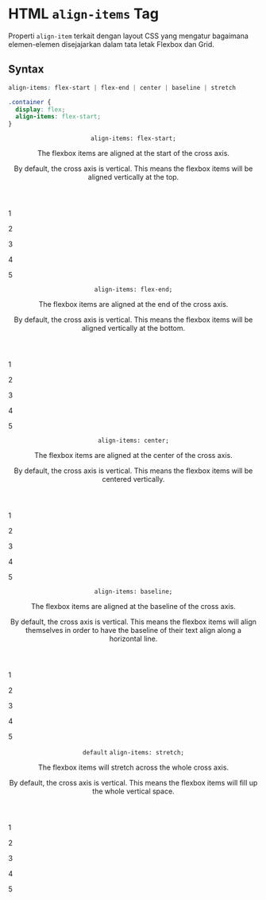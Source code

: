 # HTML `align-items` Tag

Properti `align-item` terkait dengan layout CSS yang mengatur bagaimana elemen-elemen disejajarkan dalam tata letak Flexbox dan Grid.

## Syntax

```css
align-items: flex-start | flex-end | center | baseline | stretch

.container {
  display: flex;
  align-items: flex-start;
}
```

<section class="example">
	<header class="example__header">
		<p class="example__name">
			<code class="example--value">align-items: flex-start;</code>
		</p>
		<div class="example__description">
			<p>The flexbox items are aligned at the start of the cross axis.</p>
			<p>By default, the cross axis is vertical. This means the flexbox items will be aligned vertically at the top.</p>
		</div>
	</header>
	<aside class="example__preview">
		<div class="example__browser"><i></i><i></i><i></i></div>
			<div class="example__output">
				<div class="example__output-div align-items" id="align-items-flex-start">
					<p class="square square--plum">1</p>
					<p class="square square--plum">2</p>
					<p class="square square--plum">3</p>
					<p class="square square--plum">4</p><p class="square square--plum">5</p>
				<div class="line line--red"></div>
			</div>
		</div>
	</aside>
</section>
<section class="example">
	<header class="example__header">
		<p class="example__name">
			<code class="example--value">align-items: flex-end;</code>
		</p>
		<div class="example__description">
			<p>The flexbox items are aligned at the end of the cross axis.</p>
			<p>By default, the cross axis is vertical. This means the flexbox items will be aligned vertically at the bottom.</p>
		</div>
	</header>
	<aside class="example__preview">
		<div class="example__browser"><i></i><i></i><i></i></div>
			<div class="example__output">
				<div class="example__output-div align-items" id="align-items-flex-end">
					<p class="square square--plum">1</p>
					<p class="square square--plum">2</p>
					<p class="square square--plum">3</p>
					<p class="square square--plum">4</p><p class="square square--plum">5</p>
				<div class="line line--red"></div>
			</div>
		</div>
	</aside>
</section>
<section class="example">
	<header class="example__header">
		<p class="example__name">
			<code class="example--value">align-items: center;</code>
		</p>
		<div class="example__description">
			<p>The flexbox items are aligned at the center of the cross axis.</p>
			<p>By default, the cross axis is vertical. This means the flexbox items will be centered vertically.</p>
		</div>
	</header>
	<aside class="example__preview">
		<div class="example__browser"><i></i><i></i><i></i></div>
			<div class="example__output">
				<div class="example__output-div align-items" id="align-items-center">
					<p class="square square--plum">1</p>
					<p class="square square--plum">2</p>
					<p class="square square--plum">3</p>
					<p class="square square--plum">4</p><p class="square square--plum">5</p>
				<div class="line line--red"></div>
			</div>
		</div>
	</aside>
</section>
<section class="example">
	<header class="example__header">
		<p class="example__name">
			<code class="example--value">align-items: baseline;</code>
		</p>
		<div class="example__description">
			<p>The flexbox items are aligned at the baseline of the cross axis.</p>
			<p>By default, the cross axis is vertical. This means the flexbox items will align themselves in order to have the baseline of their text align along a horizontal line.</p>
		</div>
	</header>
	<aside class="example__preview">
		<div class="example__browser"><i></i><i></i><i></i></div>
			<div class="example__output">
				<div class="example__output-div align-items" id="align-items-baseline">
					<p class="square square--plum">1</p>
					<p class="square square--plum">2</p>
					<p class="square square--plum">3</p>
					<p class="square square--plum">4</p><p class="square square--plum">5</p>
				<div class="line line--red"></div>
			</div>
		</div>
	</aside>
</section>
<section class="example">
	<header class="example__header">
		<p class="example__name">
            <code class="example--default">default</code>
			<code class="example--value">align-items: stretch;</code>
		</p>
		<div class="example__description">
			<p>The flexbox items will stretch across the whole cross axis.</p>
			<p>By default, the cross axis is vertical. This means the flexbox items will fill up the whole vertical space.</p>
		</div>
	</header>
	<aside class="example__preview">
		<div class="example__browser"><i></i><i></i><i></i></div>
			<div class="example__output">
				<div class="example__output-div align-items" id="align-items-stretch">
					<p class="square square--plum">1</p>
					<p class="square square--plum">2</p>
					<p class="square square--plum">3</p>
					<p class="square square--plum">4</p><p class="square square--plum">5</p>
			</div>
		</div>
	</aside>
</section>